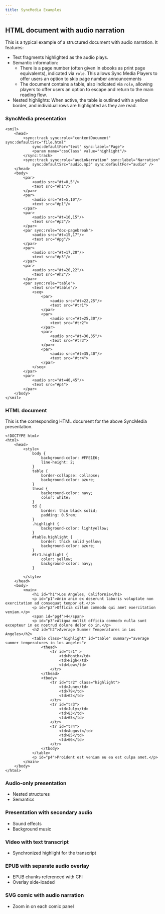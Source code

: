 ```yaml
---
title: SyncMedia Examples
---
```


## HTML document with audio narration

This is a typical example of a structured document with audio narration. It features:

* Text fragments highlighted as the audio plays.
* Semantic information:
    * There is a page number (often given in ebooks as print page equivalents), indicated via `role`. This allows Sync Media Players to offer users an option to skip page number announcements
    * The document contains a table, also indicated via `role`, allowing players to offer users an option to escape and return to the main reading flow.
* Nested highlights: When active, the table is outlined with a yellow border, and individual rows are highlighted as they are read.


### SyncMedia presentation

```
<smil>
    <head>
        <sync:track sync:role="contentDocument" sync:defaultSrc="file.html" 
            sync:defaultFor="text" sync:label="Page">
            <param name="cssClass" value="highlight"/>
        </sync:track>
        <sync:track sync:role="audioNarration" sync:label="Narration" 
            sync:defaultSrc="audio.mp3" sync:defaultFor="audio" />
    </head>
    <body>
        <par>
            <audio src="#t=0,5"/>
            <text src="#h1"/>
        </par>
        <par>
            <audio src="#t=5,10"/>
            <text src="#p1"/>
        </par>
        <par>
            <audio src="#t=10,15"/>
            <text src="#p2"/>
        </par>
        <par sync:role="doc-pagebreak">
            <audio src="#t=15,17"/>
            <text src="#pg"/>
        </par>
        <par>
            <audio src="#t=17,20"/>
            <text src="#p3"/>
        </par>
        <par>
            <audio src="#t=20,22"/>
            <text src="#h2"/>
        </par>
        <par sync:role="table">
            <text src="#table"/>
            <seq>
                <par>
                    <audio src="#t=22,25"/>
                    <text src="#tr1">
                </par>
                <par>
                    <audio src="#t=25,30"/>
                    <text src="#tr2">
                </par>
                <par>
                    <audio src="#t=30,35"/>
                    <text src="#tr3">
                </par>
                <par>
                    <audio src="#t=35,40"/>
                    <text src="#tr4">
                </par>
            </seq>
        </par>
        <par>                  
            <audio src="#t=40,45"/>
            <text src="#p4">
        </par>
    </body>
</smil>

```

### HTML document

This is the corresponding HTML document for the above SyncMedia presentation.

```
<!DOCTYPE html>
<html>
    <head>
        <style>
            body {
                background-color: #FFE1E6;
                line-height: 2;
            }
            table {
                border-collapse: collapse;
                background-color: azure;
            }
            thead {
                background-color: navy;
                color: white;
            }
            td {
                border: thin black solid;
                padding: 0.5rem;
            }
            .highlight {
                background-color: lightyellow;
            }
            #table.highlight {
                border: thick solid yellow;
                background-color: azure;
            }
            #tr1.highlight {
                color: yellow;
                background-color: navy;
            }

        </style>
    </head>
    <body>
        <main>
            <h1 id="h1">Los Angeles, California</h1>
            <p id="p1">Anim anim ex deserunt laboris voluptate non exercitation ad consequat tempor et.</p>
            <p id="p2">Officia cillum commodo qui amet exercitation veniam.</p>
            <span id="pg4">4</span>
            <p id="p3">Aliqua mollit officia commodo nulla sunt excepteur in ex nostrud dolore dolor do in.</p>
            <h2 id="h2">Average Summer Temperatures in Los Angeles</h2>
            <table class="highlight" id="table" summary="average summer temperatures in los angeles">
                <thead>
                    <tr id="tr1" >
                        <td>Month</td>
                        <td>High</td>
                        <td>Low</td>
                    </tr>
                </thead>
                <tbody>
                    <tr id="tr2" class="highlight">
                        <td>June</td>
                        <td>79</td>
                        <td>62</td>
                    </tr>
                    <tr id="tr3">
                        <td>July</td>
                        <td>83</td>
                        <td>65</td>
                    </tr>
                    <tr id="tr4">
                        <td>August</td>
                        <td>85</td>
                        <td>66</td>
                    </tr>
                </tbody>
            </table>
            <p id="p4">Proident est veniam eu ea est culpa amet.</p>
        </main>
    </body>
</html>
```

### Audio-only presentation 

* Nested structures
* Semantics

### Presentation with secondary audio

* Sound effects
* Background music

### Video with text transcript

* Synchronized highlight for the transcript

### EPUB with separate audio overlay

* EPUB chunks referenced with CFI
* Overlay side-loaded

### SVG comic with audio narration

* Zoom in on each comic panel
